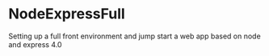 # NodeExpressFull
Setting up a full front environment and jump start a web app based on node and express 4.0
